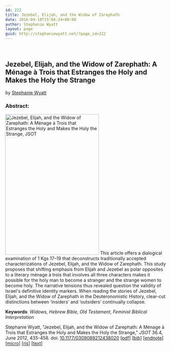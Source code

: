 ```yaml
---
id: 222
title: Jezebel, Elijah, and the Widow of Zarephath
date: 2016-04-10T15:04:24+00:00
author: Stephanie Wyatt
layout: page
guid: http://stephaniewyatt.net/?page_id=222
---
```

&nbsp;
<h2>Jezebel, Elijah, and the Widow of Zarephath: A Ménage à Trois that Estranges the Holy and Makes the Holy the Strange</h2>
by <a href="http://stephaniewyatt.net/">Stephanie Wyatt</a>
<h3>Abstract:</h3>
<a href="http://jot.sagepub.com/content/36/4/435.abstract" rel="attachment wp-att-209"><img class="alignright wp-image-209 size-full" src="http://stephaniewyatt.net/wp-content/uploads/JSOT_F1.medium.gif" alt="Jezebel, Elijah, and the Widow of Zarephath: A Ménage à Trois that Estranges the Holy and Makes the Holy the Strange, JSOT" width="293" height="440" /></a>
This article offers a dialogical examination of 1 Kgs 17–19 that deconstructs traditionally accepted characterizations of Jezebel, Elijah, and the Widow of Zarephath. This study proposes that shifting emphasis from Elijah and Jezebel as polar opposites to a literary ménage à trois that involves all three characters makes it possible for the holy man to become a stranger and the strange women to become holy. The narrative tensions thus revealed question the validity of Israel's definitive identity markers. When reading the stories of Jezebel, Elijah, and the Widow of Zarephath in the Deuteronomistic History, clear-cut distinctions between ‘insiders’ and ‘outsiders’ continually collapse.

<strong>Keywords</strong>: <em>Widows, Hebrew Bible, Old Testament, Feminist Biblical Interpretation</em>

Stephanie Wyatt, "Jezebel, Elijah, and the Widow of Zarephath: A Ménage à Trois that Estranges the Holy and Makes the Holy the Strange," <em>JSOT</em> 36.4, June 2012, 435-458. doi: <span class="slug-doi"><a href="http://dx.doi.org/10.1177/0309089212438020" target="_blank">10.1177/0309089212438020</a> [</span><a href="http://jot.sagepub.com/content/36/4/435.abstract" target="_blank">pdf</a>] [<a href="http://stephaniewyatt.net/wyatt_JSOT_Citation/Wyatt_JSOT_Jezebel_Elijah_and_the_Widow_of_Zarephath_bibtex.bib" target="_blank">bib</a>] [<a href="http://stephaniewyatt.net/wyatt_JSOT_Citation/Wyatt_JSOT_Jezebel_Elijah_and_the_Widow_of_Zarephath_endnote.enw" target="_blank">endnote</a>] [<a href="http://stephaniewyatt.net/wyatt_JSOT_Citation/Wyatt_JSOT_Jezebel_Elijah_and_the_Widow_of_Zarephath_microdata.html" target="_blank">micro</a>] [<a href="http://stephanieywatt.net/Wyatt_JSOT_Jezebel_Elijah_and_the_Widow_of_Zarephath_zotero-citations.ris" target="_blank">ris</a>] [<a href="http://stephaniewyatt.net/wyatt_JSOT_Citation/Wyatt_JSOT_Jezebel_Elijah_and_the_Widow_of_Zarephath_refworks.txt" target="_blank">text</a>]

<span class="slug-doi" style="margin: 0px; padding: 0px; border: 0px; outline-style: none; font-weight: bold; font-style: normal; font-size: 9px; font-family: Arial, Helvetica, sans-serif; line-height: 12.6px; vertical-align: baseline; color: #333300;"> </span>